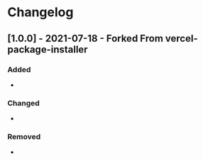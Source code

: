 # Changelog

## [1.0.0] - 2021-07-18 - Forked From vercel-package-installer

### Added
- 

### Changed
- 

### Removed
- 